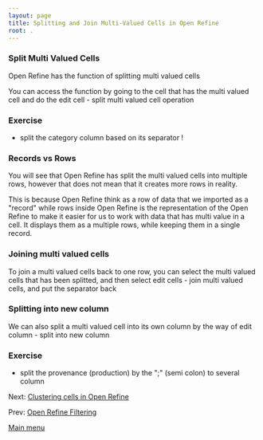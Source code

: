 ```yaml
---
layout: page
title: Splitting and Join Multi-Valued Cells in Open Refine
root: .
---
```


### Split Multi Valued Cells

Open Refine has the function of splitting multi valued cells

You can access the function by going to the cell that has the multi valued cell and do the edit cell - split multi valued cell operation

### Exercise

- split the category column based on its separator !

### Records vs Rows

You will see that Open Refine has split the multi valued cells into multiple rows, however that does not mean that it creates more rows in reality.

This is because Open Refine think as a row of data that we imported as a "record" while rows inside Open Refine is the representation of the Open Refine to make it easier for us to work with data that has multi value in a cell. It displays them as a multiple rows, while keeping them in a single record.

### Joining multi valued cells

To join a multi valued cells back to one row, you can select the multi valued cells that has been splitted, and then select edit cells - join multi valued cells, and put the separator back

### Splitting into new column

We can also split a multi valued cell into its own column by the way of edit column - split into new column

### Exercise

- split the provenance (production) by the ";" (semi colon) to several column

Next: [Clustering cells in Open Refine](open-refine-08-clustering.html)

Prev: [Open Refine Filtering](open-refine-06-filtering.html)


[Main menu](index.html)
